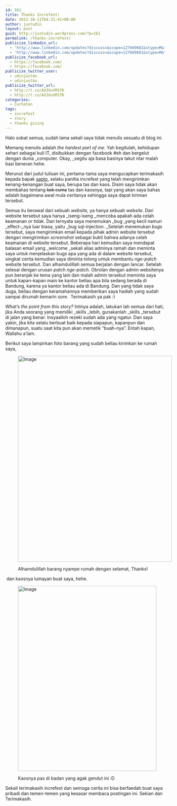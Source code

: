 ```yaml
---
id: 161
title: Thanks Increfest!
date: 2013-10-11T04:31:41+00:00
author: justudin
layout: post
guid: http://justudin.wordpress.com/?p=161
permalink: /thanks-increfest/
publicize_linkedin_url:
  - 'http://www.linkedin.com/updates?discuss=&scope=127669681&stype=M&topic=5794287975613353984&type=U&a=IAG_'
  - 'http://www.linkedin.com/updates?discuss=&scope=127669681&stype=M&topic=5794287975613353984&type=U&a=IAG_'
publicize_facebook_url:
  - https://facebook.com/
  - https://facebook.com/
publicize_twitter_user:
  - udinjust4u
  - udinjust4u
publicize_twitter_url:
  - http://t.co/AX3XuVR57K
  - http://t.co/AX3XuVR57K
categories:
  - Curhatan
tags:
  - increfest
  - story
  - thanks giving
---
```

Halo sobat semua, sudah lama sekali saya tidak menulis sesuatu di blog ini.

Memang menulis adalah _the hardest part of me_. Yah begitulah, kehidupan sehari sebagai kuli IT, disibukkan dengan facebook #eh dan bergelut dengan dunia _computer. Okay, _segitu aja basa basinya takut ntar malah basi beneran hehe.

Merunut dari judul tulisan ini, pertama-tama saya mengucapkan terimakasih kepada bapak [sapto](http://increfest.com), selaku panitia increfest yang telah mengirimkan kenang-kenangan buat saya, berupa tas dan kaos. Disini saya tidak akan membahas tentang <del>kok cuma</del> tas dan kaosnya, tapi yang akan saya bahas adalah bagaimana awal mula ceritanya sehingga saya dapat kiriman tersebut.<!--more-->

Semua itu berawal dari sebuah _website,_ ya hanya sebuah _website_. Dari website tersebut saya hanya _iseng-iseng _mencoba apakah ada celah keamanan _or_ tidak. Dan ternyata saya menemukan _bug _yang kecil namun _effect-_nya luar biasa, yaitu _bug sql-injection. _Setelah menemukan _bugs_ tersebut, saya mengirimkan email kepada pihak admin website tersebut dengan mengirimkan _screenshot_ sebagai bukti bahwa adanya celah keamanan di website tersebut. Beberapa hari kemudian saya mendapat balasan email yang _welcome _sekali alias adminya ramah dan meminta saya untuk menjelaskan bugs apa yang ada di dalam website tersebut, singkat cerita kemudian saya diminta tolong untuk membantu _nge-patch_ website tersebut. Dan alhamdulillah semua berjalan dengan lancar. Setelah selesai dengan urusan _patch nge-patch._ Obrolan dengan admin websitenya pun beranjak ke tema yang lain dan malah admin tersebut meminta saya untuk kapan-kapan main ke kantor beliau apa bila sedang berada di Bandung, karena ya kantor beliau ada di Bandung. Dan yang tidak saya duga, beliau dengan keramahannya memberikan saya hadiah yang sudah sampai dirumah kemarin sore.  Terimakasih ya pak <img src="http://test.justudin.com/wp-includes/images/smilies/simple-smile.png" alt=":)" class="wp-smiley" style="height: 1em; max-height: 1em;" />

_What&#8217;s the point from this story?_ Intinya adalah, lakukan lah semua dari hati, jika Anda seorang yang memiliki _skills _lebih, gunakanlah _skills _tersebut di jalan yang benar. Insyaalloh rezeki sudah ada yang ngatur. Dan saya yakin, jika kita selalu berbuat baik kepada siapapun, kapanpun dan dimanapun, suatu saat kita pun akan memetik &#8220;buah-nya&#8221;. Entah kapan, Wallahu a&#8217;lam.

Berikut saya lampirkan foto barang yang sudah beliau kirimkan ke rumah saya,<figure style="width: 487px" class="wp-caption aligncenter">

[<img class="size-full wp-image " id="i-187" alt="Image" src="https://justudin.com/files/uploads/2013/10/img_04811.jpg?w=487" width="487" height="649" />](https://justudin.com/files/uploads/2013/10/img_04811.jpg)<figcaption class="wp-caption-text">Alhamdulillah barang nyampe rumah dengan selamat, Thanks!</figcaption></figure> 

<p style="text-align:left;">
   dan kaosnya lumayan buat saya, hehe.
</p><figure style="width: 438px" class="wp-caption aligncenter">

[<img class=" wp-image " id="i-190" alt="Image" src="https://justudin.com/files/uploads/2013/10/img_04821.jpg?w=487" width="438" height="584" />](https://justudin.com/files/uploads/2013/10/img_04821.jpg)<figcaption class="wp-caption-text">Kaosnya pas di badan yang agak gendut ini :D</figcaption></figure> 

Sekali terimakasih increfest dan semoga cerita ini bisa berfaedah buat saya pribadi dan temen-temen yang kesasar membaca postingan ini. Sekian dan Terimakasih.